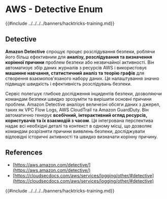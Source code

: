 # AWS - Detective Enum

{{#include ../../../../banners/hacktricks-training.md}}

## Detective

**Amazon Detective** спрощує процес розслідування безпеки, роблячи його більш ефективним для **аналізу, розслідування та визначення корінної причини** проблем безпеки або незвичайної активності. Він автоматизує збір даних журналів з ресурсів AWS і використовує **машинне навчання, статистичний аналіз та теорію графів** для створення взаємопов'язаного набору даних. Ця налаштування значно підвищує швидкість і ефективність розслідувань безпеки.

Сервіс полегшує глибоке дослідження інцидентів безпеки, дозволяючи командам безпеки швидко зрозуміти та вирішити основні причини проблем. Amazon Detective аналізує величезні обсяги даних з джерел, таких як VPC Flow Logs, AWS CloudTrail та Amazon GuardDuty. Він автоматично генерує **всебічний, інтерактивний огляд ресурсів, користувачів та їх взаємодій з часом**. Ця інтегрована перспектива надає всі необхідні деталі та контекст в одному місці, що дозволяє командам розрізняти причини виявлень безпеки, досліджувати відповідні історичні активності та швидко визначати корінну причину.

## References

- [https://aws.amazon.com/detective/](https://aws.amazon.com/detective/)
- [https://cloudsecdocs.com/aws/services/logging/other/#detective](https://cloudsecdocs.com/aws/services/logging/other/#detective)

{{#include ../../../../banners/hacktricks-training.md}}
